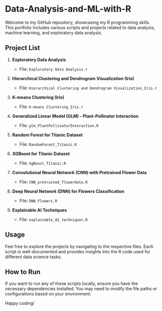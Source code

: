 # Data-Analysis-and-ML-with-R

Welcome to my GitHub repository, showcasing my R programming skills. This portfolio includes various scripts and projects related to data analysis, machine learning, and exploratory data analysis.

## Project List

1. **Exploratory Data Analysis**
   - File: `Exploratory Data Analysis.r`

2. **Hierarchical Clustering and Dendrogram Visualization (Iris)**
   - File: `Hierarchical Clustering and Dendrogram Visualization_Iris.r`

3. **K-means Clustering (Iris)**
   - File: `K-means Clustering_Iris.r`

4. **Generalized Linear Model (GLM) - Plant-Pollinator Interaction**
   - File: `glm_PlantPollinatorInteraction.R`

5. **Random Forest for Titanic Dataset**
   - File: `RandomForest_Titanic.R`

6. **XGBoost for Titanic Dataset**
   - File: `XgBoost_Titanic.R`

7. **Convolutional Neural Network (CNN) with Pretrained Flower Data**
   - File: `CNN_pretrained_flowerdata.R`

8. **Deep Neural Network (DNN) for Flowers Classification**
   - File: `DNN_Flowers.R`

9. **Explainable AI Techniques**
   - File: `explainable_AI_techniques.R`


## Usage

Feel free to explore the projects by navigating to the respective files. Each script is well-documented and provides insights into the R code used for different data science tasks.

## How to Run

If you want to run any of these scripts locally, ensure you have the necessary dependencies installed. You may need to modify the file paths or configurations based on your environment.


Happy coding!
